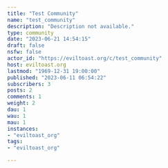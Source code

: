 ```yaml
---
title: "Test Community" 
name: "test_community"
description: "Description not available."
type: community
date: "2023-06-21 14:54:15"
draft: false
nsfw: false
actor_id: "https://eviltoast.org/c/test_community"
host: eviltoast.org
lastmod: "1969-12-31 19:00:00"
published: "2023-06-11 06:54:22"
subscribers: 3
posts: 2
comments: 1
weight: 2
dau: 1
wau: 1
mau: 1
instances:
- "eviltoast_org"
tags: 
- "eviltoast_org"

---
```

